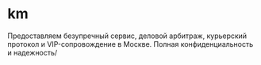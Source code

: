 # km
Предоставляем безупречный сервис, деловой арбитраж, курьерский протокол и VIP-сопровождение в Москве. Полная конфиденциальность и надежность/
